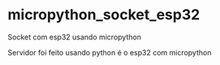 # micropython_socket_esp32
Socket com esp32 usando micropython

Servidor foi feito usando python é o esp32 com micropython
